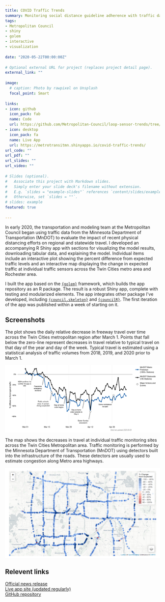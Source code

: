 ```yaml
---
title: COVID Traffic Trends
summary: Monitoring social distance guideline adherence with traffic data
tags:
- Metropolitan Council
- shiny
- golem
- interactive
- visualization

date: "2020-05-22T00:00:00Z"

# Optional external URL for project (replaces project detail page).
external_link: ""

image:
  # caption: Photo by rawpixel on Unsplash
  focal_point: Smart

links:
- icon: github
  icon_pack: fab
  name: Code
  url: https://github.com/Metropolitan-Council/loop-sensor-trends/tree/master/covid.traffic.trends
- icon: desktop
  icon_pack: fa
  name: Live App
  url: https://metrotransitmn.shinyapps.io/covid-traffic-trends/
url_code: ""
url_pdf: ""
url_slides: ""
url_video: ""

# Slides (optional).
#   Associate this project with Markdown slides.
#   Simply enter your slide deck's filename without extension.
#   E.g. `slides = "example-slides"` references `content/slides/example-slides.md`.
#   Otherwise, set `slides = ""`.
# slides: example
featured: true

---
```


In early 2020, the transportation and modeling team at the Metropolitan Council began using traffic data from the Minnesota Department of Transportation (MnDOT) to evaluate the impact of recent physical distancing efforts on regional and statewide travel. I developed an accompanying R Shiny app  with sections for visualizing the model results, downloading tabular data, and explaining the model. Individual items include an interactive plot showing the percent difference from expected traffic levels and an interactive map displaying the change in expected traffic at individual traffic sensors across the Twin Cities metro area and Rochester area. 

I built the app based on the [`{golem}`](https://github.com/ThinkR-open/golem) framework, which builds the app repository as an R package. The result is a robust Shiny app, complete with testing and modularized elements. The app integrates other package I've developed, including [`{council.skeleton}`](https://github.com/Metropolitan-Council/council.skeleton) and [`{councilR}`](https://github.com/Metropolitan-Council/councilR). The first iteration of the app was published within a week of starting on it.  


## Screenshots  

The plot shows the daily relative decrease in freeway travel over time across the Twin Cities metropolitan region after March 1. Points that fall below the zero-line represent decreases in travel relative to typical travel on that day of the year and day of the week. Typical travel is estimated using a statistical analysis of traffic volumes from 2018, 2019, and 2020 prior to March 1.

![This plot shows the daily relative decrease in freeway travel over time across the Twin Cities metropolitan region after March 1. Points that fall below the zero-line represent decreases in travel relative to typical travel on that day of the year and day of the week. Typical travel is estimated using a statistical analysis of traffic volumes from 2018, 2019, and 2020 prior to March 1.](covid_plot.PNG)  


The map shows the decreases in travel at individual traffic monitoring sites across the Twin Cities Metropolitan area. Traffic monitoring is performed by the Minnesota Department of Transportation (MnDOT) using detectors built into the infrastructure of the roads. These detectors are usually used to estimate congestion along Metro area highways.

![The map shows the decreases in travel at individual traffic monitoring sites across the Twin Cities Metropolitan area. Traffic monitoring is performed by the Minnesota Department of Transportation (MnDOT) using detectors built into the infrastructure of the roads. These detectors are usually used to estimate congestion along Metro area highways.](covid_map.PNG)



## Relevent links  

[Official news release](https://metrocouncil.org/Transportation/Planning-2/Transit-Plans,-Studies-Reports/Highways-Roads/COVID-19.aspx)  
[Live app site (updated regularly)](https://metrotransitmn.shinyapps.io/covid-traffic-trends/)  
[GitHub repository](https://github.com/Metropolitan-Council/loop-sensor-trends)
